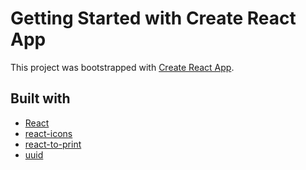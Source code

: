 # Getting Started with Create React App

This project was bootstrapped with [Create React App](https://github.com/facebook/create-react-app).

## Built with

- [React](https://reactjs.org/)
- [react-icons](https://www.npmjs.com/package/react-icons)
- [react-to-print](https://www.npmjs.com/package/react-to-print)
- [uuid](https://www.npmjs.com/package/uuid)
